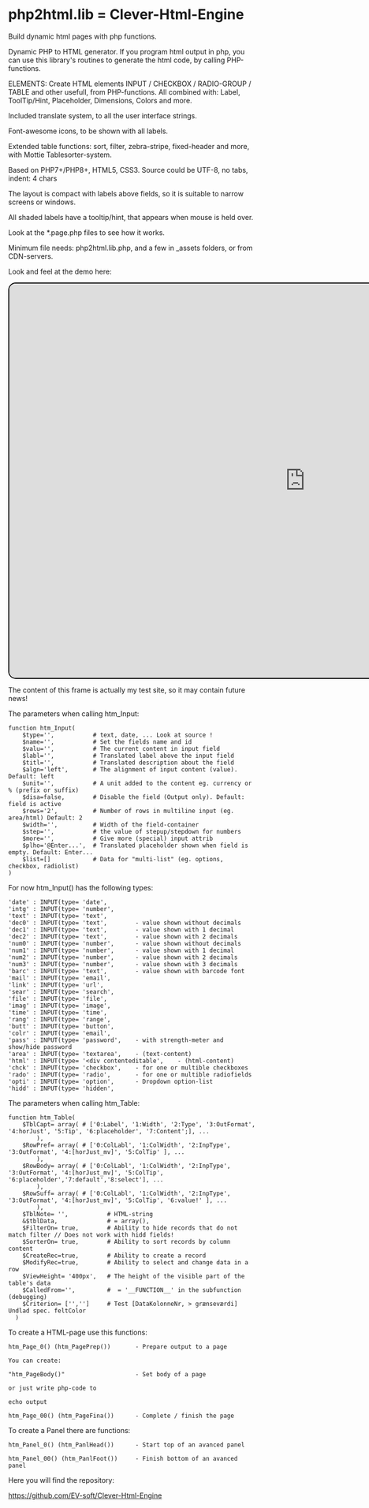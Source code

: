 # php2html.lib = Clever-Html-Engine
Build dynamic html pages with php functions.

Dynamic PHP to HTML generator.
If you program html output in php, you can use this library's routines to generate the html code, by calling PHP-functions.
    
ELEMENTS:
Create HTML elements INPUT / CHECKBOX / RADIO-GROUP / TABLE and other usefull, from PHP-functions.
All combined with: Label, ToolTip/Hint, Placeholder, Dimensions, Colors and more.

Included translate system, to all the user interface strings. 

Font-awesome icons, to be shown with all labels.

Extended table functions: sort, filter, zebra-stripe, fixed-header and more, with Mottie Tablesorter-system.
    
Based on PHP7+/PHP8+, HTML5, CSS3.
Source could be UTF-8, no tabs, indent: 4 chars

The layout is compact with labels above fields, so it is suitable to narrow screens or windows.

All shaded labels have a tooltip/hint, that appears when mouse is held over.

Look at the *.page.php files to see how it works.

Minimum file needs: php2html.lib.php, and a few in _assets folders, or from CDN-servers.

Look and feel at the demo here:

<iframe style="width:1200px; height: 800px; border: 2px solid #000; border-radius:15px; overflow:hidden;" src="https://ev-soft.work/p2h/v1.1.0/Proj.demo/CustomerOrder.page.php" > </iframe> 

The content of this frame is actually my test site, so it may contain future news!

The parameters when calling htm_Input:

    function htm_Input(
        $type='',           # text, date, ... Look at source !
        $name='',           # Set the fields name and id
        $valu='',           # The current content in input field
        $labl='',           # Translated label above the input field
        $titl='',           # Translated description about the field
        $algn='left',       # The alignment of input content (value). Default: left
        $unit='',           # A unit added to the content eg. currency or % (prefix or suffix)
        $disa=false,        # Disable the field (Output only). Default: field is active
        $rows='2',          # Number of rows in multiline input (eg. area/html) Default: 2
        $width='',          # Width of the field-container
        $step='',           # the value of stepup/stepdown for numbers
        $more='',           # Give more (special) input attrib
        $plho='@Enter...',  # Translated placeholder shown when field is empty. Default: Enter...
        $list=[]            # Data for "multi-list" (eg. options, checkbox, radiolist)
    )

For now htm_Input() has the following types:

    'date' : INPUT(type= 'date',
    'intg' : INPUT(type= 'number',
    'text' : INPUT(type= 'text',
    'dec0' : INPUT(type= 'text',        - value shown without decimals
    'dec1' : INPUT(type= 'text',        - value shown with 1 decimal
    'dec2' : INPUT(type= 'text',        - value shown with 2 decimals
    'num0' : INPUT(type= 'number',      - value shown without decimals
    'num1' : INPUT(type= 'number',      - value shown with 1 decimal
    'num2' : INPUT(type= 'number',      - value shown with 2 decimals
    'num3' : INPUT(type= 'number',      - value shown with 3 decimals
    'barc' : INPUT(type= 'text',        - value shown with barcode font
    'mail' : INPUT(type= 'email',
    'link' : INPUT(type= 'url',
    'sear' : INPUT(type= 'search',
    'file' : INPUT(type= 'file',
    'imag' : INPUT(type= 'image',
    'time' : INPUT(type= 'time',
    'rang' : INPUT(type= 'range',
    'butt' : INPUT(type= 'button',
    'colr' : INPUT(type= 'email',
    'pass' : INPUT(type= 'password',    - with strength-meter and show/hide password
    'area' : INPUT(type= 'textarea',    - (text-content)
    'html' : INPUT(type= '<div contenteditable',    - (html-content)
    'chck' : INPUT(type= 'checkbox',    - for one or multible checkboxes
    'rado' : INPUT(type= 'radio',       - for one or multible radiofields
    'opti' : INPUT(type= 'option',      - Dropdown option-list
    'hidd' : INPUT(type= 'hidden',


The parameters when calling htm_Table:

    function htm_Table(
        $TblCapt= array( # ['0:Label', '1:Width', '2:Type', '3:OutFormat', '4:horJust', '5:Tip', '6:placeholder', '7:Content';], ...
            ),
        $RowPref= array( # ['0:ColLabl', '1:ColWidth', '2:InpType', '3:OutFormat', '4:[horJust_mv]', '5:ColTip' ], ...
            ),
        $RowBody= array( # ['0:ColLabl', '1:ColWidth', '2:InpType', '3:OutFormat', '4:[horJust_mv]', '5:ColTip', '6:placeholder','7:default','8:select'], ...
            ),
        $RowSuff= array( # ['0:ColLabl', '1:ColWidth', '2:InpType', '3:OutFormat', '4:[horJust_mv]', '5:ColTip', '6:value!' ], ...
            ),
        $TblNote= '',           # HTML-string
        &$tblData,              # = array(),
        $FilterOn= true,        # Ability to hide records that do not match filter // Does not work with hidd fields!
        $SorterOn= true,        # Ability to sort records by column content
        $CreateRec=true,        # Ability to create a record
        $ModifyRec=true,        # Ability to select and change data in a row
        $ViewHeight= '400px',   # The height of the visible part of the table's data
        $CalledFrom='',         #  = '__FUNCTION__' in the subfunction (debugging)
        $Criterion= ['','']     # Test [DataKolonneNr, > grænseværdi] Undlad spec. feltColor
      ) 


To create a HTML-page use this functions:

    htm_Page_0() (htm_PagePrep())       - Prepare output to a page

    You can create:

    "htm_PageBody()"                    - Set body of a page

    or just write php-code to 

    echo output

    htm_Page_00() (htm_PageFina())      - Complete / finish the page
    
    
To create a Panel there are functions:

    htm_Panel_0() (htm_PanlHead())      - Start top of an avanced panel

    htm_Panel_00() (htm_PanlFoot())     - Finish bottom of an avanced panel



Here you will find the repository:    

https://github.com/EV-soft/Clever-Html-Engine
